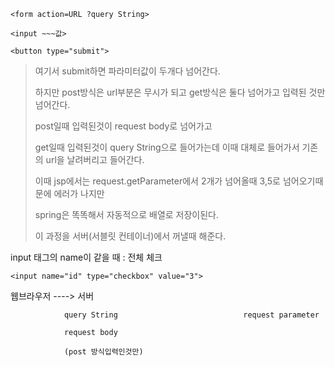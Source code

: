 `<form action=URL ?query String>`

`<input ~~~값>`

`<button type="submit">`

> 여기서 submit하면 파라미터값이 두개다 넘어간다.
>
> 하지만 post방식은 url부분은 무시가 되고 get방식은 둘다 넘어가고 입력된 것만 넘어간다.
>
> post일때 입력된것이 request body로 넘어가고 
>
> get일때 입력된것이 query String으로 들어가는데 이때 대체로 들어가서 기존의 url을 날려버리고 들어간다.
>
> 이때 jsp에서는 request.getParameter에서 2개가 넘어올때 3,5로 넘어오기때문에 에러가 나지만
>
> spring은 똑똑해서 자동적으로 배열로 저장이된다.
>
> 이 과정을 서버(서블릿 컨테이너)에서 꺼낼때 해준다.



input 태그의 name이 같을 때 : 전체 체크

`<input name="id" type="checkbox" value="3">`



웹브라우저 							---->	 				서버

				query String 							request parameter

				request body 

				(post 방식입력인것만)			